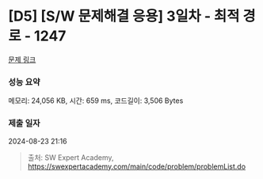 # [D5] [S/W 문제해결 응용] 3일차 - 최적 경로 - 1247 

[문제 링크](https://swexpertacademy.com/main/code/problem/problemDetail.do?contestProbId=AV15OZ4qAPICFAYD) 

### 성능 요약

메모리: 24,056 KB, 시간: 659 ms, 코드길이: 3,506 Bytes

### 제출 일자

2024-08-23 21:16



> 출처: SW Expert Academy, https://swexpertacademy.com/main/code/problem/problemList.do
